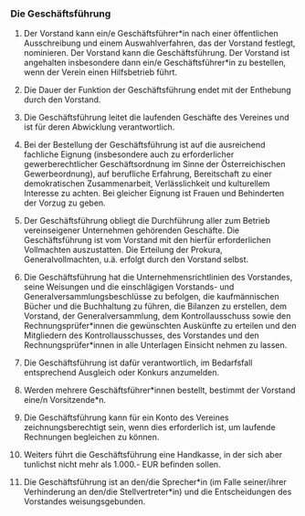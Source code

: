 ### Die Geschäftsführung

1. Der Vorstand kann ein/e Geschäftsführer\*in nach einer öffentlichen Ausschreibung und einem Auswahlverfahren, das der Vorstand festlegt, nominieren. Der Vorstand kann die Geschäftsführung. Der Vorstand ist angehalten insbesondere dann ein/e Geschäftsführer\*in zu bestellen, wenn der Verein einen Hilfsbetrieb führt.

2. Die Dauer der Funktion der Geschäftsführung endet mit der Enthebung durch den Vorstand.

3. Die Geschäftsführung leitet die laufenden Geschäfte des Vereines und ist für deren Abwicklung verantwortlich.

4. Bei der Bestellung der Geschäftsführung ist auf die ausreichend fachliche Eignung (insbesondere auch zu erforderlicher gewerberechtlicher Geschäftsordnung im Sinne der Österreichischen Gewerbeordnung), auf berufliche Erfahrung, Bereitschaft zu einer demokratischen Zusammenarbeit, Verlässlichkeit und kulturellem Interesse zu achten. Bei gleicher Eignung ist Frauen und Behinderten der Vorzug zu geben.

5. Der Geschäftsführung obliegt die Durchführung aller zum Betrieb vereinseigener Unternehmen gehörenden Geschäfte. Die Geschäftsführung ist vom Vorstand mit den hierfür erforderlichen Vollmachten auszustatten. Die Erteilung der Prokura, Generalvollmachten, u.ä. erfolgt durch den Vorstand selbst.

6. Die Geschäftsführung hat die Unternehmensrichtlinien des Vorstandes, seine Weisungen und die einschlägigen Vorstands- und Generalversammlungsbeschlüsse zu befolgen, die kaufmännischen Bücher und die Buchhaltung zu führen, die Bilanzen zu erstellen, dem Vorstand, der Generalversammlung, dem Kontrollausschuss sowie den Rechnungsprüfer\*innen die gewünschten Auskünfte zu erteilen und den Mitgliedern des Kontrollausschusses, des Vorstandes und den Rechnungsprüfer\*innen in alle Unterlagen Einsicht nehmen zu lassen.

7. Die Geschäftsführung ist dafür verantwortlich, im Bedarfsfall entsprechend Ausgleich oder Konkurs anzumelden.

8. Werden mehrere Geschäftsführer\*innen bestellt, bestimmt der Vorstand eine/n Vorsitzende\*n.

9. Die Geschäftsführung kann für ein Konto des Vereines zeichnungsberechtigt sein, wenn dies erforderlich ist, um laufende Rechnungen begleichen zu können.

10. Weiters führt die Geschäftsführung eine Handkasse, in der sich aber tunlichst nicht mehr als 1.000.- EUR befinden sollen.

11. Die Geschäftsführung ist an den/die Sprecher\*in (im Falle seiner/ihrer Verhinderung an den/die Stellvertreter\*in) und die Entscheidungen des Vorstandes weisungsgebunden.
